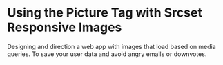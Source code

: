 # Using the Picture Tag with Srcset Responsive Images

Designing and direction a web app with images that load based on media
queries. To save your user data and avoid angry emails or downvotes.
